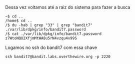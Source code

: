 Dessa vez voltamos até a raiz do sistema para fazer a busca
~~~
~$ cd ..
/home$ cd ..
/$ du -hab | grep "33" | grep "bandit7"
./var/lib/dpkg/info/bandit7.password
/$ cat ./var/lib/dpkg/info/bandit7.password
z7WtoNQU2XfjmMtWA8u5rN4vzqu4v99S
~~~
Logamos no ssh do bandit7 com essa chave
~~~
ssh bandit7@bandit.labs.overthewire.org -p 2220
~~~ 

